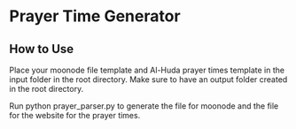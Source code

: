 # Prayer Time Generator

## How to Use

Place your moonode file template and Al-Huda prayer times template in the input folder in the root directory.
Make sure to have an output folder created in the root directory.

Run python prayer_parser.py to generate the file for moonode and the file for the website for the prayer times.
